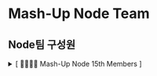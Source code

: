 # Mash-Up Node Team

## Node팀 구성원

<details>
<summary>[ 🧑‍🧑‍🧒‍🧒 Mash-Up Node 15th Members ]</summary>
<div markdown="1">

### Staff

<table>
    <tr align="center">
        <td><B>윤준호<B></td>
        <td><B>김바다<B></td>
    </tr>
    <tr align="center">
        <td>
            <img src="https://github.com/J-Hoplin.png?size=100">
            <br>
            <a href="https://github.com/J-Hoplin"><I>J-Hoplin</I></a>
        </td>
        <td>
            <img src="https://github.com/sally0226.png?size=100">
            <br>
            <a href="https://github.com/sally0226"><I>sally0226</I></a>
        </td>
    </tr>
</table>

### Members

<table>
    <tr align="center">
        <td><B>이현광<B></td>
        <td><B>주병호<B></td>
        <td><B>조혜온<B></td>
    </tr>
    <tr align="center">
        <td>
            <img src="https://github.com/hyun-git.png?size=100">
            <br>
            <a href="https://github.com/hyun-git"><I>hyun-git</I></a>
        </td>
        <td>
            <img src="https://github.com/Ho-s.png?size=100">
            <br>
            <a href="https://github.com/Ho-s"><I>Ho-s</I></a>
        </td>
        <td>
          <img src="https://github.com/hye-on.png?size=100">
            <br>
            <a href="https://github.com/hye-on"><I>hye-on</I></a>
        </td>
    </tr>
</table>

<table>
    <tr align="center">
        <td><B>이윤하<B></td>
        <td><B>주병호<B></td>
        <td><B>이미나<B></td>
    </tr>
    <tr align="center">
        <td>
            <img src="https://github.com/labyrinth30.png?size=100">
            <br>
            <a href="https://github.com/labyrinth30"><I>labyrinth30</I></a>
        </td>
        <td>
            <img src="https://github.com/Choi-JY1107.png?size=100">
            <br>
            <a href="https://github.com/Choi-JY1107"><I>Choi-JY1107</I></a>
        </td>
        <td>
          <img src="https://github.com/chsjen492.png?size=100">
            <br>
            <a href="https://github.com/chsjen492"><I>chsjen492</I></a>
        </td>
    </tr>
</table>

</div>
</details>

